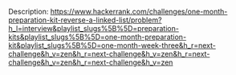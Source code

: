 Description:
https://www.hackerrank.com/challenges/one-month-preparation-kit-reverse-a-linked-list/problem?h_l=interview&playlist_slugs%5B%5D=preparation-kits&playlist_slugs%5B%5D=one-month-preparation-kit&playlist_slugs%5B%5D=one-month-week-three&h_r=next-challenge&h_v=zen&h_r=next-challenge&h_v=zen&h_r=next-challenge&h_v=zen&h_r=next-challenge&h_v=zen
